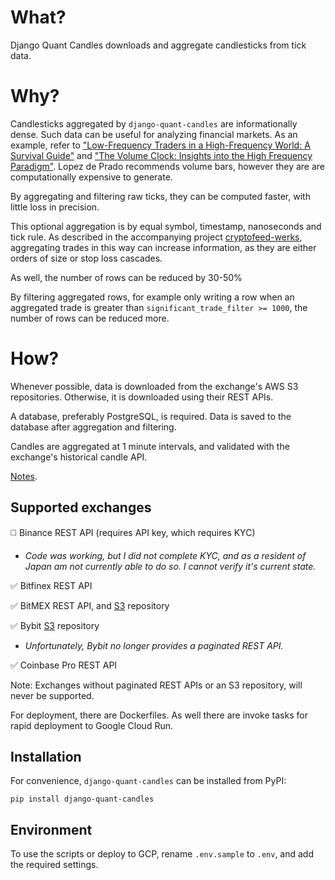 # What?

Django Quant Candles downloads and aggregate candlesticks from tick data.

# Why?

Candlesticks aggregated by `django-quant-candles` are informationally dense. Such data can be useful for analyzing financial markets. As an example, refer to ["Low-Frequency Traders in a High-Frequency World: A Survival Guide"](https://papers.ssrn.com/sol3/papers.cfm?abstract_id=2150876) and ["The Volume Clock: Insights into the High Frequency Paradigm"](https://papers.ssrn.com/sol3/papers.cfm?abstract_id=2034858). Lopez de Prado recommends volume bars, however they are are computationally expensive to generate.

By aggregating and filtering raw ticks, they can be computed faster, with little loss in precision.

This optional aggregation is by equal symbol, timestamp, nanoseconds and tick rule. As described in the accompanying project [cryptofeed-werks](https://github.com/globophobe/cryptofeed-werks), aggregating trades in this way can increase information, as they are either orders of size or stop loss cascades.

As well, the number of rows can be reduced by 30-50%

By filtering aggregated rows, for example only writing a row when an aggregated trade is greater than `significant_trade_filter >= 1000`, the number of rows can be reduced more.

# How?

Whenever possible, data is downloaded from the exchange's AWS S3 repositories. Otherwise, it is downloaded using their REST APIs. 

A database, preferably PostgreSQL, is required. Data is saved to the database after aggregation and filtering. 

Candles are aggregated at 1 minute intervals, and validated with the exchange's historical candle API.

[Notes](https://github.com/globophobe/django-quant-candles/blob/main/NOTES.md).


Supported exchanges
-------------------

:white_medium_square: Binance REST API (requires API key, which requires KYC)
* <em>Code was working, but I did not complete KYC, and as a resident of Japan am not currently able to do so. I cannot verify it's current state.</em>

:white_check_mark: Bitfinex REST API

:white_check_mark: BitMEX REST API, and [S3](https://public.bitmex.com/) repository

:white_check_mark: Bybit [S3](https://public.bybit.com/) repository
* <em> Unfortunately, Bybit no longer provides a paginated REST API.</em>

:white_check_mark: Coinbase Pro REST API

Note: Exchanges without paginated REST APIs or an S3 repository, will never be supported.

For deployment, there are Dockerfiles. As well there are invoke tasks for rapid deployment to Google Cloud Run.


Installation
------------

For convenience, `django-quant-candles` can be installed from PyPI:

```
pip install django-quant-candles
```

Environment
-----------

To use the scripts or deploy to GCP, rename `.env.sample` to `.env`, and add the required settings.
